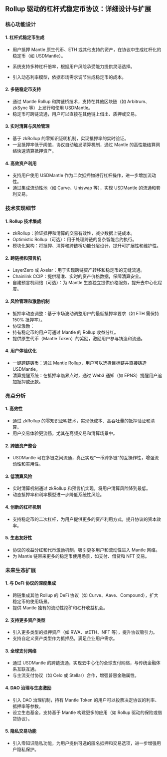 ## Rollup 驱动的杠杆式稳定币协议：详细设计与扩展

### 核心功能设计

#### 1. 杠杆式稳定币生成

-   用户抵押 Mantle 原生代币、ETH 或其他支持的资产，在协议中生成杠杆化的稳定币（如 USDMantle）。

-   系统支持多种杠杆倍率，根据用户风险承受能力提供灵活选择。
-   引入动态利率模型，依据市场需求调节生成稳定币的成本。

#### 2. 多链稳定币支持

-   通过 Mantle Rollup 和跨链桥技术，支持在其他区块链（如 Arbitrum、zkSync 等）上发行和使用 USDMantle。
-   稳定币可跨链流通，用户可以直接在其他链上借出、质押或交易。

#### 3. 实时清算与风险管理

-   基于 zkRollup 的零知识证明机制，实现抵押率的实时验证。
-   一旦抵押率低于阈值，协议自动触发清算机制，通过 Mantle 的高性能结算网络快速清算抵押资产。

#### 4. 高效资产利用

-   支持用户使用 USDMantle 作为二次抵押物进行杠杆操作，进一步增加流动性。
-   通过集成流动性池（如 Curve、Uniswap 等），实现 USDMantle 的流通和套利交易。

### 技术实现细节

#### 1. Rollup 技术集成

-   zkRollup：验证抵押和清算的交易有效性，减少数据上链成本。
-   Optimistic Rollup（可选）：用于处理跨链的复杂智能合约执行。
-   模块化架构：将抵押、清算和跨链桥功能分层设计，提升可扩展性和维护性。

#### 2. 跨链桥和预言机

-   LayerZero 或 Axelar：用于实现跨链资产转移和稳定币的无缝流通。
-   Chainlink CCIP：提供精准、实时的资产价格数据，保障清算安全。
-   自建预言机网络（可选）：为 Mantle 生态独立提供价格服务，提升去中心化程度。

#### 3. 风险管理和激励机制

-   抵押率动态调整：基于市场波动调整用户的最低抵押率要求（如 ETH 需保持 150% 抵押率）。
-   协议激励：
-   持有稳定币的用户可通过 Mantle 的 Rollup 收益分红。
-   提供原生代币（Mantle Token）的奖励，激励用户参与铸造和流通。

#### 4. 用户体验优化

-   一键跨链铸币：通过 Mantle Rollup，用户可以选择目标链并直接铸造 USDMantle。
-   清算提醒系统：在抵押率临界点时，通过 Web3 通知（如 EPNS）提醒用户追加抵押或还款。

### 亮点分析

#### 1. 高效性

-   通过 zkRollup 的零知识证明技术，实现低成本、高吞吐量的抵押验证和清算。
-   用户交易体验更流畅，尤其在高频交易和清算场景中。

#### 2. 跨链资产整合

-   USDMantle 可在多链之间流通，真正实现“一币跨多链”的互操作性，增强流动性和实用性。

#### 3. 低清算风险

-   实时清算机制通过 zkRollup 和预言机实现，将用户清算风险降到最低。
-   动态抵押率和利率模型进一步降低系统性风险。

#### 4. 创新的杠杆机制

-   支持稳定币的二次杠杆，为用户提供更多的资产利用方式，提升协议的资本效率。

#### 5. 生态友好性

-   协议的收益分红和代币激励机制，吸引更多用户和流动性进入 Mantle 网络。
-   为 Mantle 链带来更多的稳定币使用场景，如支付、借贷和 NFT 交易。

### 未来生态扩展

#### 1. 与 DeFi 协议的深度集成

-   跨链集成其他 Rollup 的 DeFi 协议（如 Curve、Aave、Compound），扩大稳定币的使用场景。
-   提供 Mantle 独有的流动性挖矿和杠杆收益机会。

#### 2. 支持更多资产类型

-   引入更多类型的抵押资产（如 RWA、stETH、NFT 等），提升协议吸引力。
-   支持自定义资产类型作为抵押品，满足企业用户需求。

#### 3. 全球支付网络

-   通过 USDMantle 的跨链流通，实现去中心化的全球支付网络，与传统金融体系互联互通。
-   与主流支付协议（如 Celo 或 Stellar）合作，增强普惠金融属性。

#### 4. DAO 治理与生态激励

-   引入 DAO 治理机制，持有 Mantle Token 的用户可以投票决定协议的利率、抵押率等参数。
-   设立生态基金，支持基于 Mantle 构建更多的应用（如 Rollup 驱动的保险或借贷协议）。

#### 5. 隐私交易功能

-   引入零知识隐私功能，为用户提供可选的匿名抵押和交易选项，进一步增强用户隐私保护。

